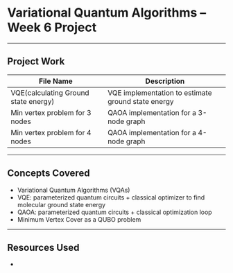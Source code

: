 #  Variational Quantum Algorithms – Week 6 Project


---

##  Project Work

|      File Name                          | Description                                         |
|------------------------------------------|-----------------------------------------------------|
|   VQE(calculating Ground state energy) | VQE implementation to estimate ground state energy |
|   Min vertex problem for 3 nodes   | QAOA implementation for a 3-node graph              |
|   Min vertex problem for 4 nodes   | QAOA implementation for a 4-node graph  |


---

##  Concepts Covered

- Variational Quantum Algorithms (VQAs)
- VQE: parameterized quantum circuits + classical optimizer to find molecular ground state energy
- QAOA: parameterized quantum circuits + classical optimization loop
- Minimum Vertex Cover as a QUBO problem

---
##  Resources Used

-
